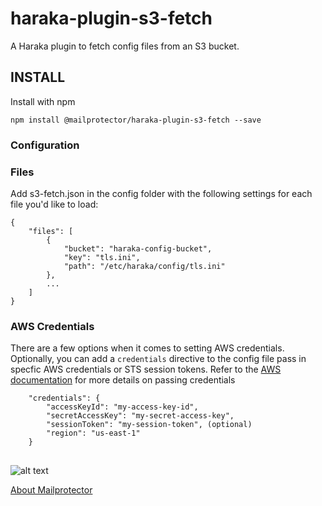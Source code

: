 # haraka-plugin-s3-fetch
A Haraka plugin to fetch config files from an S3 bucket.

## INSTALL
Install with npm

`npm install @mailprotector/haraka-plugin-s3-fetch --save`

### Configuration
### Files
Add s3-fetch.json in the config folder with the following settings for each file you'd like to load:
```
{
    "files": [
        {
            "bucket": "haraka-config-bucket",
            "key": "tls.ini",
            "path": "/etc/haraka/config/tls.ini"
        },
        ...
    ]
}
```

### AWS Credentials
There are a few options when it comes to setting AWS credentials. Optionally, you can add a `credentials` directive to the config file pass in specfic AWS credentials or STS session tokens.
Refer to the [AWS documentation](https://docs.aws.amazon.com/sdk-for-javascript/v2/developer-guide/setting-credentials-node.html) for more details on passing credentials

```
    "credentials": {
        "accessKeyId": "my-access-key-id",
        "secretAccessKey": "my-secret-access-key",
        "sessionToken": "my-session-token", (optional)
        "region": "us-east-1"
    }
```

##

![alt text](https://i1.wp.com/mailprotector.com/wp-content/uploads/2020/03/cropped-logo-2x.png)

[About Mailprotector](https://mailprotector.com/about-mailprotector)